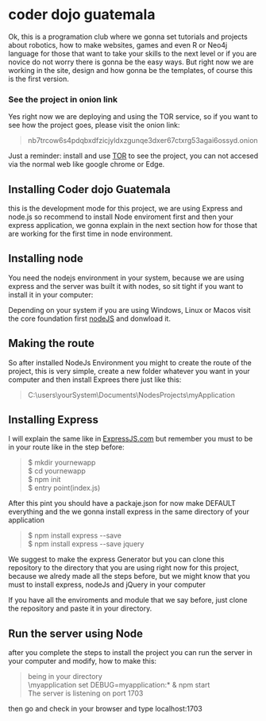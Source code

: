 # coder dojo guatemala
Ok, this is a programation club where we gonna set tutorials and projects about robotics, how to make websites, games and even R or Neo4j language for those that want to take your skills to the next level or if you are novice do not worry there is gonna be the easy ways.
But right now we are working in the site, design and how gonna be the templates, of course this is the first version.

### See the project in onion link
Yes right now we are deploying and using the TOR service, so if you want to see how the project goes, please visit the onion link: 
  > nb7trcow6s4pdqbxdfzicjyldxzgunqe3dxer67ctxrg53agai6ossyd.onion
  
Just a reminder: install and use [TOR](https://www.torproject.org/ "Browse Privately. Explore Freely") to see the project, you can not accesed via the normal web like google chrome or Edge.
  

## Installing Coder dojo Guatemala
this is the development mode for this project, we are using Express and node.js so recommend to install Node enviroment first and then your express application, we gonna explain in the next section how for those that are working for the first time in node environment.

## Installing node
You need the nodejs environment in your system, because we are using express and the server was built it with nodes, so sit tight if you want to install it in your computer:

Depending on your system if you are using Windows, Linux or Macos visit the core foundation first [nodeJS](https://nodejs.org/en/download/) and donwload it.

## Making the route
So after installed NodeJs Environment you might to create the route of the project, this is very simple, create a new folder whatever you want in your computer and then install Exprees there just like this:
  > C:\users\yourSystem\Documents\NodesProjects\myApplication
  
## Installing Express
I will explain the same like in [ExpressJS.com](https://expressjs.com/en/starter/installing.html) but remember you must to be in your route like in the step before:
  > $ mkdir yournewapp <br>
  > $ cd yournewapp <br>
  > $ npm init <br>
  > $ entry point(index.js) <br>

After this pint you should have a packaje.json for now make DEFAULT everything and the we gonna install express in the same directory of your application
  > $ npm install express --save <br>
  > $ npm install express --save jquery <br>

We suggest to make the express Generator but you can clone this repository to the directory that you are using right now for this project, because we alredy made all the steps before, but we might know that you must to install express, nodeJs and jQuery in your computer

If you have all the enviroments and module that we say before, just clone the repository and paste it in your directory.

## Run the server using Node
after you complete the steps to install the project you can run the server in your computer and modify, how to make this:
  > being in your directory <br>
  > \myapplication set DEBUG=myapplication:* & npm start <br>
  > The server is listening on port 1703 <br>
  
then go and check in your browser and type localhost:1703 
